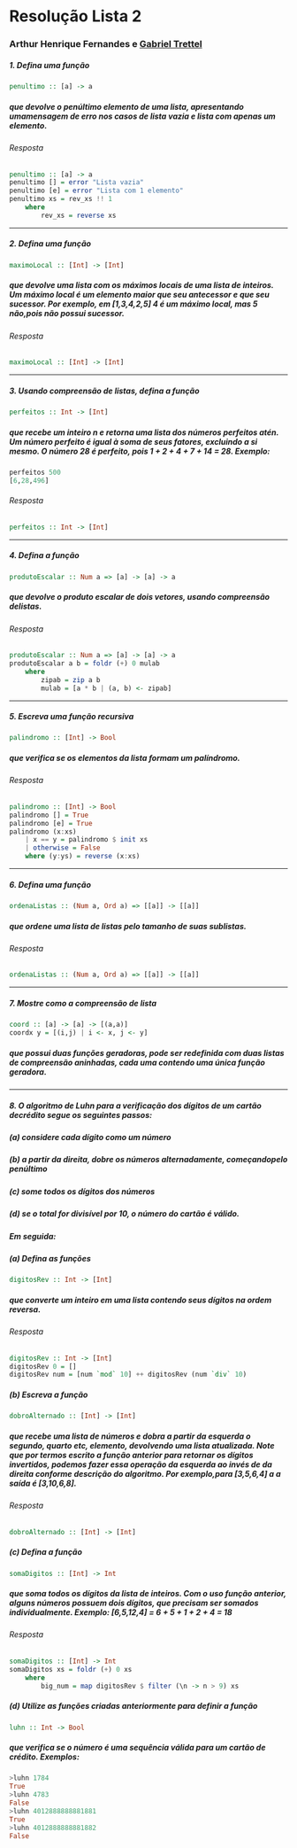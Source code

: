 # Resolução Lista 2
### Arthur Henrique Fernandes e [Gabriel Trettel](https://github.com/GabrielTrettel/)


##### 1. Defina uma função

```haskell
penultimo :: [a] -> a
```

##### que devolve o penúltimo elemento de uma lista, apresentando umamensagem de erro nos casos de lista vazia e lista com apenas um elemento.

###### Resposta
```haskell
penultimo :: [a] -> a
penultimo [] = error "Lista vazia"
penultimo [e] = error "Lista com 1 elemento"
penultimo xs = rev_xs !! 1
    where
        rev_xs = reverse xs
```

***
##### 2. Defina uma função

```haskell
maximoLocal :: [Int] -> [Int]
```

##### que devolve uma lista com os máximos locais de uma lista de inteiros. Um máximo local é um elemento maior que seu antecessor e que seu sucessor. Por exemplo, em [1,3,4,2,5] 4 é um máximo local, mas 5 não,pois não possui sucessor.

###### Resposta

```haskell
maximoLocal :: [Int] -> [Int]
```
***
##### 3. Usando compreensão de listas, defina a função

```haskell
perfeitos :: Int -> [Int]
```

##### que recebe um inteiro n e retorna uma lista dos números perfeitos atén. Um número perfeito é igual à soma de seus fatores, excluindo a si mesmo. O número 28 é perfeito, pois 1 + 2 + 4 + 7 + 14 = 28. Exemplo:

```haskell
perfeitos 500
[6,28,496]
```
###### Resposta
```haskell
perfeitos :: Int -> [Int]
```
***
##### 4. Defina a função

```haskell
produtoEscalar :: Num a => [a] -> [a] -> a
```

##### que devolve o produto escalar de dois vetores, usando compreensão delistas.

###### Resposta

```haskell
produtoEscalar :: Num a => [a] -> [a] -> a
produtoEscalar a b = foldr (+) 0 mulab
    where
        zipab = zip a b
        mulab = [a * b | (a, b) <- zipab]
```
***
##### 5. Escreva uma função recursiva

```haskell
palindromo :: [Int] -> Bool
```

##### que verifica se os elementos da lista formam um palíndromo.

###### Resposta

```haskell
palindromo :: [Int] -> Bool
palindromo [] = True
palindromo [e] = True
palindromo (x:xs)
    | x == y = palindromo $ init xs
    | otherwise = False
    where (y:ys) = reverse (x:xs)
```
***
##### 6. Defina uma função

```haskell
ordenaListas :: (Num a, Ord a) => [[a]] -> [[a]]
```

##### que ordene uma lista de listas pelo tamanho de suas sublistas.

###### Resposta

```haskell
ordenaListas :: (Num a, Ord a) => [[a]] -> [[a]]
```
***
##### 7. Mostre como a compreensão de lista

```haskell
coord :: [a] -> [a] -> [(a,a)]
coordx y = [(i,j) | i <- x, j <- y]
```

##### que possui duas funções geradoras, pode ser redefinida com duas listas de compreensão aninhadas, cada uma contendo uma única função geradora.
***
##### 8. O algoritmo de Luhn para a verificação dos dígitos de um cartão decrédito segue os seguintes passos:

##### (a) considere cada dígito como um número

##### (b) a partir da direita, dobre os números alternadamente, começandopelo penúltimo

##### (c) some todos os dígitos dos números

##### (d) se o total for divisível por 10, o número do cartão é válido.

##### Em seguida:

##### (a) Defina as funções

```haskell
digitosRev :: Int -> [Int]
```

##### que converte um inteiro em uma lista contendo seus dígitos na ordem reversa.

###### Resposta
```haskell
digitosRev :: Int -> [Int]
digitosRev 0 = []
digitosRev num = [num `mod` 10] ++ digitosRev (num `div` 10)
```

##### (b) Escreva a função

```haskell
dobroAlternado :: [Int] -> [Int]
```

##### que recebe uma lista de números e dobra a partir da esquerda o segundo, quarto etc, elemento, devolvendo uma lista atualizada. Note que por termos escrito a função anterior para retornar os dígitos invertidos, podemos fazer essa operação da esquerda ao invés de da direita conforme descrição do algoritmo. Por exemplo,para [3,5,6,4] a a saída é [3,10,6,8].

###### Resposta
```haskell
dobroAlternado :: [Int] -> [Int]
```

##### (c) Defina a função
```haskell
somaDigitos :: [Int] -> Int
```

##### que soma todos os dígitos da lista de inteiros. Com o uso função anterior, alguns números possuem dois dígitos, que precisam ser somados individualmente. Exemplo: [6,5,12,4] = 6 + 5 + 1 + 2 + 4 = 18

###### Resposta
```haskell
somaDigitos :: [Int] -> Int
somaDigitos xs = foldr (+) 0 xs
    where
        big_num = map digitosRev $ filter (\n -> n > 9) xs

```

##### (d) Utilize as funções criadas anteriormente para definir a função
```haskell
luhn :: Int -> Bool
```
##### que verifica se o número é uma sequência válida para um cartão de crédito. Exemplos:

```haskell
>luhn 1784
True
>luhn 4783
False
>luhn 4012888888881881
True
>luhn 4012888888881882
False
```
